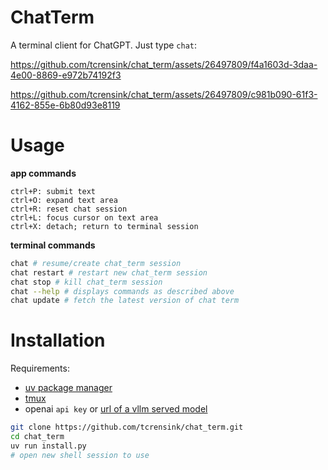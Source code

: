 # ChatTerm
A terminal client for ChatGPT. Just type `chat`:


https://github.com/tcrensink/chat_term/assets/26497809/f4a1603d-3daa-4e00-8869-e972b74192f3



https://github.com/tcrensink/chat_term/assets/26497809/c981b090-61f3-4162-855e-6b80d93e8119






# Usage
**app commands**
```
ctrl+P: submit text
ctrl+O: expand text area
ctrl+R: reset chat session
ctrl+L: focus cursor on text area
ctrl+X: detach; return to terminal session
```

**terminal commands**
```bash
chat # resume/create chat_term session
chat restart # restart new chat_term session
chat stop # kill chat_term session
chat --help # displays commands as described above
chat update # fetch the latest version of chat term
```

# Installation

Requirements:
- [uv package manager](https://docs.astral.sh/uv/getting-started/installation/)
- [tmux](https://github.com/tmux/tmux/wiki/Installing)
- openai `api key` or [url of a vllm served model](https://docs.vllm.ai/en/latest/serving/openai_compatible_server.html#openai-compatible-server)

```bash
git clone https://github.com/tcrensink/chat_term.git
cd chat_term
uv run install.py
# open new shell session to use
```
